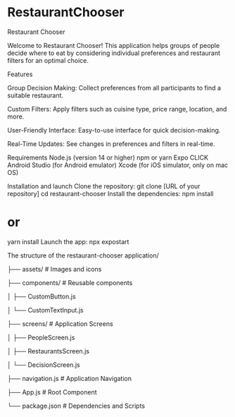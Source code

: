 # RestaurantChooser
Restaurant Chooser

Welcome to Restaurant Chooser! This application helps groups of people decide where to eat by considering individual preferences and restaurant filters for an optimal choice.

Features

Group Decision Making: Collect preferences from all participants to find a suitable restaurant.

Custom Filters: Apply filters such as cuisine type, price range, location, and more.

User-Friendly Interface: Easy-to-use interface for quick decision-making.

Real-Time Updates: See changes in preferences and filters in real-time.

Requirements
Node.js (version 14 or higher)
npm or yarn
Expo CLICK
Android Studio (for Android emulator)
Xcode (for iOS simulator, only on mac OS)

Installation and launch
Clone the repository:
git clone [URL of your repository]
cd restaurant-chooser
Install the dependencies:
npm install
# or
yarn install
Launch the app:
npx expostart

The structure
of the restaurant-chooser application/

├── assets/              # Images and icons

├── components/          # Reusable components

│   ├── CustomButton.js

│   └── CustomTextInput.js

├── screens/            # Application Screens

│   ├── PeopleScreen.js

│   ├── RestaurantsScreen.js

│   └── DecisionScreen.js

├── navigation.js # Application Navigation

├── App.js # Root Component

└── package.json # Dependencies and Scripts
